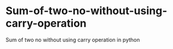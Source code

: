 # Sum-of-two-no-without-using-carry-operation
Sum of two no without using carry operation in python
